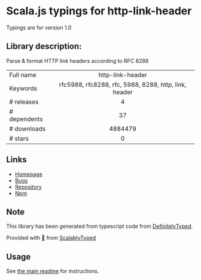 
# Scala.js typings for http-link-header

Typings are for version 1.0

## Library description:
Parse & format HTTP link headers according to RFC 8288

|                    |                 |
| ------------------ | :-------------: |
| Full name          | http-link-header |
| Keywords           | rfc5988, rfc8288, rfc, 5988, 8288, http, link, header |
| # releases         | 4 |
| # dependents       | 37 |
| # downloads        | 4884479 |
| # stars            | 0 |

## Links
- [Homepage](https://github.com/jhermsmeier/node-http-link-header)
- [Bugs](https://github.com/jhermsmeier/node-http-link-header/issues)
- [Repository](https://github.com/jhermsmeier/node-http-link-header)
- [Npm](https://www.npmjs.com/package/http-link-header)
    


## Note
This library has been generated from typescript code from [DefinitelyTyped](https://definitelytyped.org).

Provided with :purple_heart: from [ScalablyTyped](https://github.com/oyvindberg/ScalablyTyped)

## Usage
See [the main readme](../../readme.md) for instructions.


